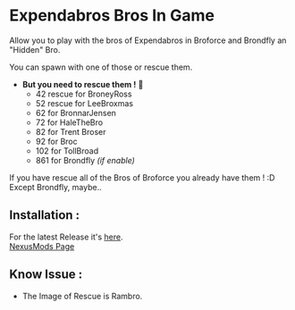 # Expendabros Bros In Game
 
Allow you to play with the bros of Expendabros in Broforce and Brondfly an "Hidden" Bro.

You can spawn with one of those or rescue them.

* **But you need to rescue them !**  💪
    * 42 rescue for BroneyRoss
    * 52 rescue for LeeBroxmas
    * 62 for BronnarJensen
    * 72 for HaleTheBro
    * 82 for Trent Broser
    * 92 for Broc
    * 102 for TollBroad
    * 861 for Brondfly *(if enable)*

If you have rescue all of the Bros of Broforce you already have them ! :D  
Except Brondfly, maybe.. 

## Installation :
For the latest Release it's [here](https://github.com/Gorzon38/Broforce-Mods/releases/tag/ExpendablesBrosInGame).  
[NexusMods Page](https://www.nexusmods.com/broforce/mods/3)

## Know Issue :
* The Image of Rescue is Rambro.
  
  